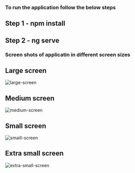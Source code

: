 ### To run the application follow the below steps

## Step 1 - npm install
## Step 2 - ng serve

### Screen shots of applicatin in different screen sizes
## Large screen
![large-screen](https://github.com/praveesh91/new_portfolio/assets/9131336/1a42323d-6357-4289-a719-4301584b7dcf)

## Medium screen
![medium-screen](https://github.com/praveesh91/new_portfolio/assets/9131336/034a33a4-29aa-41e2-8859-17e766d57d00)

## Small screen
![smaill-screen](https://github.com/praveesh91/new_portfolio/assets/9131336/3f480c4a-e90f-4d89-b1d3-84eddace1d55)

## Extra small screen
![extra-small-screen](https://github.com/praveesh91/new_portfolio/assets/9131336/bb813988-d0b3-4490-ba39-7422bf8a679b)